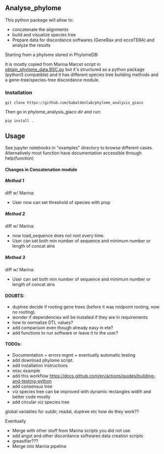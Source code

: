 Analyse_phylome
--------

This python package will allow to:

* concatenate the alignments
* build and visualize species tree
* Prepare data for discordance softwares (GeneRax and ecceTERA) and analyze the results

Starting from a phylome stored in PhylomeDB:


It is mostly copied from Marina Marcet script in [obtain_phylome_data.BSC.py](https://github.com/Gabaldonlab/projects/blob/master/phylome_scripts/obtain_phylome_data.BSC.py) but it's structured as a python package (python3 compatible) and it has different species tree building methods and a gene-tree/species-tree discordance module.

### Installation

`git clone https://github.com/Gabaldonlab/phylome_analysis_giaco`

Then go in phylome_analysis_giaco dir and run:

`pip install .`

## Usage

See jupyter notebooks in "examples" directory to browse different cases. Alternatively most function have documentation accessible through help(function)

#### Changes in Concatenation module

##### Method 1

diff w/ Marina:

* User now can set threshold of species with prop

##### Method 2

diff w/ Marina:

* now load_sequence does not root every time.
* User can set both min number of sequence and minimum number or length of concat alns

##### Method 3

diff w/ Marina:

* User can set both min number of sequence and minimum number or length of concat alns


#### DOUBTS:

* duptree decide if rooting gene trees (before it was midpoint rooting, now no rooting).
* wonder if dependencies will be installed if they are in requirements
* how to normalize DTL values?
* add comparison even though already easy in ete?
* add functions to run software or leave it to the user?


#### TODOs:

* Documentation + errors mgmt + eventually automatic testing
* add download phylome script.
* add installation instructions
* misc example
* add this workflow https://docs.github.com/en/actions/guides/building-and-testing-python
* add consensus tree
* viz species tree can be improved with dynamic rectangles width and better code mostly
* add circular viz species tree

global variables for outdir, readal, duptree etc how do they work??

Eventually

* Merge with other stuff from Marina scripts you did not use
* add angst and other discordance softwares data creation scripts
* greasifier???
* Merge into Marina pipeline
